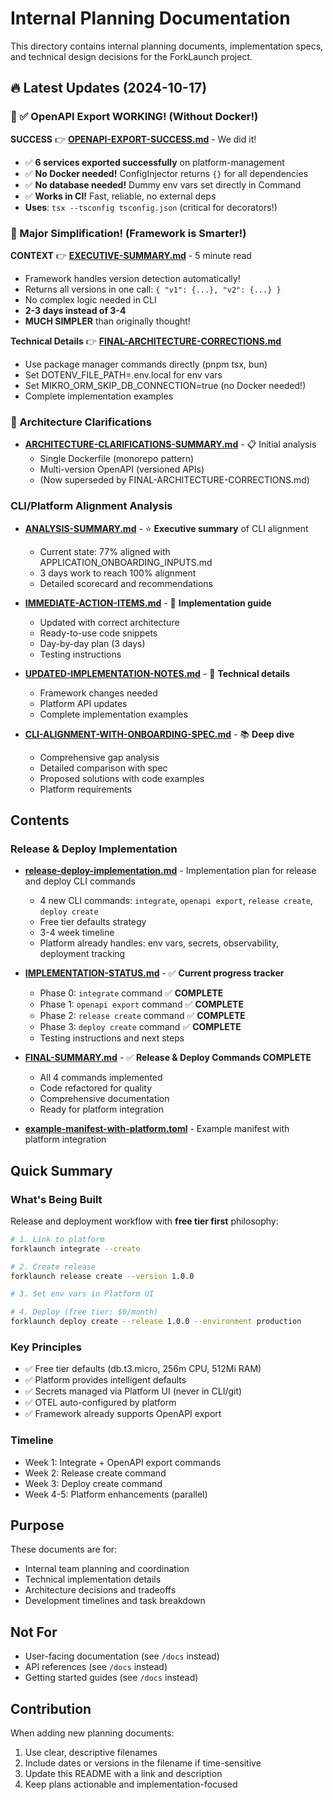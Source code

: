 # Internal Planning Documentation

This directory contains internal planning documents, implementation specs, and technical design decisions for the ForkLaunch project.

## 🔥 Latest Updates (2024-10-17)

### 🎉 ✅ OpenAPI Export WORKING! (Without Docker!)

**SUCCESS** 👉 **[OPENAPI-EXPORT-SUCCESS.md](OPENAPI-EXPORT-SUCCESS.md)** - We did it!
- ✅ **6 services exported successfully** on platform-management
- ✅ **No Docker needed!** ConfigInjector returns `{}` for all dependencies
- ✅ **No database needed!** Dummy env vars set directly in Command
- ✅ **Works in CI!** Fast, reliable, no external deps
- **Uses**: `tsx --tsconfig tsconfig.json` (critical for decorators!)

### 🎉 Major Simplification! (Framework is Smarter!)

**CONTEXT** 👉 **[EXECUTIVE-SUMMARY.md](EXECUTIVE-SUMMARY.md)** - 5 minute read
- Framework handles version detection automatically!
- Returns all versions in one call: `{ "v1": {...}, "v2": {...} }`
- No complex logic needed in CLI
- **2-3 days instead of 3-4**
- **MUCH SIMPLER** than originally thought!

**Technical Details** 👉 **[FINAL-ARCHITECTURE-CORRECTIONS.md](FINAL-ARCHITECTURE-CORRECTIONS.md)**
- Use package manager commands directly (pnpm tsx, bun)
- Set DOTENV_FILE_PATH=.env.local for env vars
- Set MIKRO_ORM_SKIP_DB_CONNECTION=true (no Docker needed!)
- Complete implementation examples

### 🎯 Architecture Clarifications
- **[ARCHITECTURE-CLARIFICATIONS-SUMMARY.md](ARCHITECTURE-CLARIFICATIONS-SUMMARY.md)** - 📋 Initial analysis
  - Single Dockerfile (monorepo pattern)
  - Multi-version OpenAPI (versioned APIs)
  - (Now superseded by FINAL-ARCHITECTURE-CORRECTIONS.md)

### CLI/Platform Alignment Analysis
- **[ANALYSIS-SUMMARY.md](ANALYSIS-SUMMARY.md)** - ⭐ **Executive summary** of CLI alignment
  - Current state: 77% aligned with APPLICATION_ONBOARDING_INPUTS.md
  - 3 days work to reach 100% alignment
  - Detailed scorecard and recommendations

- **[IMMEDIATE-ACTION-ITEMS.md](IMMEDIATE-ACTION-ITEMS.md)** - 🚀 **Implementation guide**
  - Updated with correct architecture
  - Ready-to-use code snippets
  - Day-by-day plan (3 days)
  - Testing instructions

- **[UPDATED-IMPLEMENTATION-NOTES.md](UPDATED-IMPLEMENTATION-NOTES.md)** - 📝 **Technical details**
  - Framework changes needed
  - Platform API updates
  - Complete implementation examples

- **[CLI-ALIGNMENT-WITH-ONBOARDING-SPEC.md](CLI-ALIGNMENT-WITH-ONBOARDING-SPEC.md)** - 📚 **Deep dive**
  - Comprehensive gap analysis
  - Detailed comparison with spec
  - Proposed solutions with code examples
  - Platform requirements

## Contents

### Release & Deploy Implementation
- **[release-deploy-implementation.md](release-deploy-implementation.md)** - Implementation plan for release and deploy CLI commands
  - 4 new CLI commands: `integrate`, `openapi export`, `release create`, `deploy create`
  - Free tier defaults strategy
  - 3-4 week timeline
  - Platform already handles: env vars, secrets, observability, deployment tracking

- **[IMPLEMENTATION-STATUS.md](IMPLEMENTATION-STATUS.md)** - ✅ **Current progress tracker**
  - Phase 0: `integrate` command ✅ **COMPLETE**
  - Phase 1: `openapi export` command ✅ **COMPLETE**
  - Phase 2: `release create` command ✅ **COMPLETE**
  - Phase 3: `deploy create` command ✅ **COMPLETE**
  - Testing instructions and next steps

- **[FINAL-SUMMARY.md](FINAL-SUMMARY.md)** - ✅ **Release & Deploy Commands COMPLETE**
  - All 4 commands implemented
  - Code refactored for quality
  - Comprehensive documentation
  - Ready for platform integration

- **[example-manifest-with-platform.toml](example-manifest-with-platform.toml)** - Example manifest with platform integration

## Quick Summary

### What's Being Built
Release and deployment workflow with **free tier first** philosophy:

```bash
# 1. Link to platform
forklaunch integrate --create

# 2. Create release
forklaunch release create --version 1.0.0

# 3. Set env vars in Platform UI

# 4. Deploy (free tier: $0/month)
forklaunch deploy create --release 1.0.0 --environment production
```

### Key Principles
- ✅ Free tier defaults (db.t3.micro, 256m CPU, 512Mi RAM)
- ✅ Platform provides intelligent defaults
- ✅ Secrets managed via Platform UI (never in CLI/git)
- ✅ OTEL auto-configured by platform
- ✅ Framework already supports OpenAPI export

### Timeline
- Week 1: Integrate + OpenAPI export commands
- Week 2: Release create command
- Week 3: Deploy create command
- Week 4-5: Platform enhancements (parallel)

## Purpose

These documents are for:
- Internal team planning and coordination
- Technical implementation details
- Architecture decisions and tradeoffs
- Development timelines and task breakdown

## Not For

- User-facing documentation (see `/docs` instead)
- API references (see `/docs` instead)
- Getting started guides (see `/docs` instead)

## Contribution

When adding new planning documents:
1. Use clear, descriptive filenames
2. Include dates or versions in the filename if time-sensitive
3. Update this README with a link and description
4. Keep plans actionable and implementation-focused

